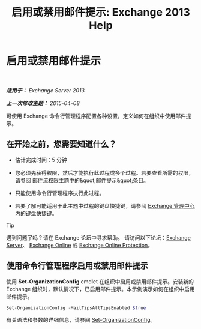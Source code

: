 ﻿---
title: '启用或禁用邮件提示: Exchange 2013 Help'
TOCTitle: 启用或禁用邮件提示
ms:assetid: 11ad3848-f303-4ad5-a21d-9b0883db4bda
ms:mtpsurl: https://technet.microsoft.com/zh-cn/library/JJ649321(v=EXCHG.150)
ms:contentKeyID: 50490039
ms.date: 05/21/2018
mtps_version: v=EXCHG.150
ms.translationtype: MT
---

# 启用或禁用邮件提示

 

_**适用于：** Exchange Server 2013_

_**上一次修改主题：** 2015-04-08_

可使用 Exchange 命令行管理程序配置各种设置，定义如何在组织中使用邮件提示。

## 在开始之前，您需要知道什么？

  - 估计完成时间：5 分钟

  - 您必须先获得权限，然后才能执行此过程或多个过程。若要查看所需的权限，请参阅 [邮件流权限](mail-flow-permissions-exchange-2013-help.md)主题中的\&quot;邮件提示\&quot;条目。

  - 只能使用命令行管理程序执行此过程。

  - 若要了解可能适用于此主题中过程的键盘快捷键，请参阅 [Exchange 管理中心内的键盘快捷键](keyboard-shortcuts-in-the-exchange-admin-center-exchange-online-protection-help.md)。

> [!TIP]  
> 遇到问题了吗？请在 Exchange 论坛中寻求帮助。 请访问以下论坛：<a href="https://go.microsoft.com/fwlink/p/?linkid=60612">Exchange Server</a>、 <a href="https://go.microsoft.com/fwlink/p/?linkid=267542">Exchange Online</a> 或 <a href="https://go.microsoft.com/fwlink/p/?linkid=285351">Exchange Online Protection</a>。


## 使用命令行管理程序启用或禁用邮件提示

使用 **Set-OrganizationConfig** cmdlet 在组织中启用或禁用邮件提示。安装新的 Exchange 组织时，默认情况下，已启用邮件提示。本示例演示如何在组织中启用邮件提示。

```powershell
Set-OrganizationConfig -MailTipsAllTipsEnabled $true
```

有关语法和参数的详细信息，请参阅 [Set-OrganizationConfig](https://technet.microsoft.com/zh-cn/library/aa997443\(v=exchg.150\))。

